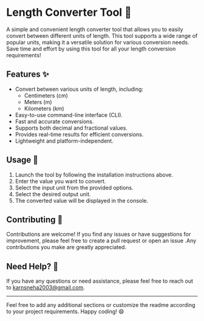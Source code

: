 # Length Converter Tool  📏
A simple and convenient length converter tool that allows you to easily convert between different units of length. This tool supports a wide range of popular units, making it a versatile solution for various conversion needs. Save time and effort by using this tool for all your length conversion requirements!

## Features ✨
- Convert between various units of length, including:
  - Centimeters (cm)
  - Meters (m)
  - Kilometers (km)
- Easy-to-use command-line interface (CLI).
- Fast and accurate conversions.
- Supports both decimal and fractional values.
- Provides real-time results for efficient conversions.
- Lightweight and platform-independent.

## Usage 🚀

1. Launch the tool by following the installation instructions above.
2. Enter the value you want to convert.
3. Select the input unit from the provided options.
4. Select the desired output unit.
5. The converted value will be displayed in the console.


## Contributing 🤝

Contributions are welcome! If you find any issues or have suggestions for improvement, please feel free to create a pull request or open an issue .Any contributions you make are greatly appreciated.


## Need Help? 🤔

If you have any questions or need assistance, please feel free to reach out to karnsneha2003@gmail.com.

---
Feel free to add any additional sections or customize the readme according to your project requirements. Happy coding! 😄
